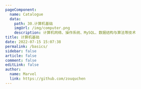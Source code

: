 ```yaml
---
pageComponent:
  name: Catalogue
  data:
    path: 30.计算机基础
    imgUrl: /img/computer.png
    description: 计算机网络、操作系统、MySQL、数据结构与算法等技术
title: 计算机基础
date: 2022-07-15 15:07:38
permalink: /basics/
sidebar: false
article: false
comment: false
editLink: false
author: 
  name: Marvel
  link: https://github.com/zouquchen
---
```

